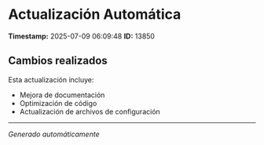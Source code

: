 # Actualización Automática

**Timestamp:** 2025-07-09 06:09:48
**ID:** 13850

## Cambios realizados

Esta actualización incluye:
- Mejora de documentación
- Optimización de código
- Actualización de archivos de configuración

---
*Generado automáticamente*
